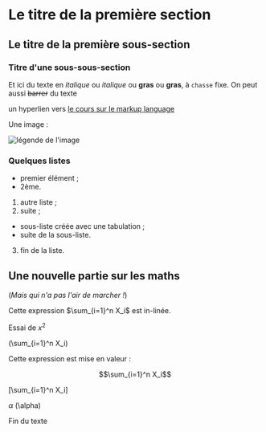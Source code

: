 # Le titre de la première section

## Le titre de la première sous-section

### Titre d'une sous-sous-section


Et ici du texte en *italique* ou _italique_ ou **gras** ou __gras__, à `chasse` fixe.
On peut aussi ~~barrer~~ du texte

un hyperlien vers [le cours sur le markup language](https://enacit.epfl.ch/cours/markdown-pandoc/)

<!-- Commentaire -->

Une image : 
<!-- dans () aussi bien lien hypertexte que lien vers un fichier local ? -->

![légende de l'image](https://upload.wikimedia.org/wikipedia/commons/3/3f/JPEG_example_flower.jpg?uselang=fr)

<!--
![légende de l'image](Koulibiak.jpg) Mais l'image doit se trouver dans hello-world/blob/master ! 
-->

### Quelques listes

- premier élément ;
- 2ème.

1. autre liste ;
2. suite ;
  - sous-liste créée avec une tabulation ;
  - suite de la sous-liste.
3. fin de la liste.

## Une nouvelle partie sur les maths
(*Mais qui n'a pas l'air de marcher !*)

Cette expression $\sum_{i=1}^n X_i$ est in-linée.

Essai de $x^2$

\(\sum_{i=1}^n X_i\)

Cette expression est mise en valeur :

$$\sum_{i=1}^n X_i$$

\[\sum_{i=1}^n X_i\]

$\alpha$
\(\alpha\)

Fin du texte
